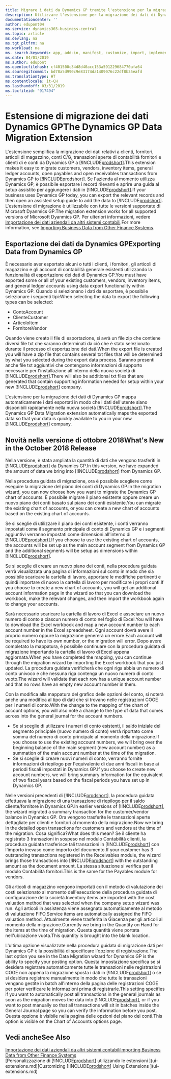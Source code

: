 ```yaml
---
title: Migrare i dati da Dynamics GP tramite l'estensione per la migrazione dei dati | Documenti Microsoft
description: Utilizzare l'estensione per la migrazione dei dati di Dynamics GP per migrare i dati relativi a clienti, fornitori, articoli di magazzino, conti C/G, transazioni aperte di contabilità fornitori e clienti di e conti da Dynamics GP a Business Central.
documentationcenter: ''
author: edupont04
ms.service: dynamics365-business-central
ms.topic: article
ms.devlang: na
ms.tgt_pltfrm: na
ms.workload: na
ms. search.keywords: app, add-in, manifest, customize, import, implement
ms.date: 04/01/2019
ms.author: edupont
ms.openlocfilehash: cf401500c34d8d40acc153a591229684770afa64
ms.sourcegitcommit: bd78a5d990c9e83174da1409076c22df8b35eafd
ms.translationtype: HT
ms.contentlocale: it-CH
ms.lasthandoff: 03/31/2019
ms.locfileid: "917494"
---
```

# <a name="the-dynamics-gp-data-migration-extension"></a><span data-ttu-id="9178b-103">Estensione di migrazione dei dati Dynamics GP</span><span class="sxs-lookup"><span data-stu-id="9178b-103">The Dynamics GP Data Migration Extension</span></span> 
<span data-ttu-id="9178b-104">L'estensione semplifica la migrazione dei dati relativi a clienti, fornitori, articoli di magazzino, conti C/G, transazioni aperte di contabilità fornitori e clienti di e conti da Dynamics GP a [!INCLUDE[prodshort](includes/prodshort.md)].</span><span class="sxs-lookup"><span data-stu-id="9178b-104">This extension makes it easy to migrate customers, vendors, inventory items, general ledger accounts, open payables and open receivables transactions from Dynamics GP to [!INCLUDE[prodshort](includes/prodshort.md)].</span></span> <span data-ttu-id="9178b-105">Se l'azienda al momento utilizza Dynamics GP, è possibile esportare i record rilevanti e aprire una guida al setup assistito per aggiungere i dati in [!INCLUDE[prodshort](includes/prodshort.md)].</span><span class="sxs-lookup"><span data-stu-id="9178b-105">If your business uses Dynamics GP today, you can export the relevant records and then open an assisted setup guide to add the data to [!INCLUDE[prodshort](includes/prodshort.md)].</span></span> <span data-ttu-id="9178b-106">L'estensione di migrazione è utilizzabile con tutte le versioni supportate di Microsoft Dyanmics GP.</span><span class="sxs-lookup"><span data-stu-id="9178b-106">The migration extension works for all supported versions of Microsoft Dyanmics GP.</span></span> <span data-ttu-id="9178b-107">Per ulteriori informazioni, vedere [Importazione dei dati aziendali da altri sistemi contabili](across-import-data-configuration-packages.md).</span><span class="sxs-lookup"><span data-stu-id="9178b-107">For more information, see [Importing Business Data from Other Finance Systems](across-import-data-configuration-packages.md).</span></span>

## <a name="exporting-data-from-dynamics-gp"></a><span data-ttu-id="9178b-108">Esportazione dei dati da Dynamics GP</span><span class="sxs-lookup"><span data-stu-id="9178b-108">Exporting Data from Dynamics GP</span></span>
<span data-ttu-id="9178b-109">È necessario aver esportato alcuni o tutti i clienti, i fornitori, gli articoli di magazzino e gli account di contabilità generale esistenti utilizzando la funzionalità di esportazione dei dati di Dynamics GP.</span><span class="sxs-lookup"><span data-stu-id="9178b-109">You must have exported some or all of your existing customers, vendors, inventory items, and general ledger accounts using data export functionality within Dynamics GP.</span></span> <span data-ttu-id="9178b-110">Quando si selezionano i dati da esportare, è possibile selezionare i seguenti tipi:</span><span class="sxs-lookup"><span data-stu-id="9178b-110">When selecting the data to export the following types can be selected:</span></span>

* <span data-ttu-id="9178b-111">Conto</span><span class="sxs-lookup"><span data-stu-id="9178b-111">Account</span></span>  
* <span data-ttu-id="9178b-112">Cliente</span><span class="sxs-lookup"><span data-stu-id="9178b-112">Customer</span></span>  
* <span data-ttu-id="9178b-113">Articolo</span><span class="sxs-lookup"><span data-stu-id="9178b-113">Item</span></span>  
* <span data-ttu-id="9178b-114">Fornitore</span><span class="sxs-lookup"><span data-stu-id="9178b-114">Vendor</span></span>  

<span data-ttu-id="9178b-115">Quando viene creato il file di esportazione, si avrà un file zip che contiene diversi file txt che saranno determinati da ciò che è stato selezionato durante il processo di esportazione dei dati.</span><span class="sxs-lookup"><span data-stu-id="9178b-115">When the export file is created you will have a zip file that contains several txt files that will be determined by what you selected during the export data process.</span></span>  <span data-ttu-id="9178b-116">Saranno presenti anche file txt aggiuntivi che contengono informazioni di supporto necessarie per l'installazione all'interno della nuova società di [!INCLUDE[prodshort](includes/prodshort.md)].</span><span class="sxs-lookup"><span data-stu-id="9178b-116">There will also be additional txt files that are generated that contain supporting information needed for setup within your new [!INCLUDE[prodshort](includes/prodshort.md)] company.</span></span>

<span data-ttu-id="9178b-117">L'estensione per la migrazione dei dati di Dynamics GP mappa automaticamente i dati esportati in modo che i dati dell'utente siano disponibili rapidamente nella nuova società [!INCLUDE[prodshort](includes/prodshort.md)].</span><span class="sxs-lookup"><span data-stu-id="9178b-117">The Dynamics GP Data Migration extension automatically maps the exported data so that your data is quickly available to you in your new [!INCLUDE[prodshort](includes/prodshort.md)] company.</span></span>

## <a name="whats-new-in-the-october-2018-release"></a><span data-ttu-id="9178b-118">Novità nella versione di ottobre 2018</span><span class="sxs-lookup"><span data-stu-id="9178b-118">What's New in the October 2018 Release</span></span>

<span data-ttu-id="9178b-119">Nella versione, è stata ampliata la quantità di dati che vengono trasferiti in [!INCLUDE[prodshort](includes/prodshort.md)] da Dynamics GP.</span><span class="sxs-lookup"><span data-stu-id="9178b-119">In this version, we have expanded the amount of data we bring into [!INCLUDE[prodshort](includes/prodshort.md)] from Dynamics GP.</span></span>

<span data-ttu-id="9178b-120">Nella procedura guidata di migrazione, ora è possibile scegliere come eseguire la migrazione del piano dei conti di Dynamics GP.</span><span class="sxs-lookup"><span data-stu-id="9178b-120">In the migration wizard, you can now choose how you want to migrate the Dynamics GP chart of accounts.</span></span> <span data-ttu-id="9178b-121">È possibile migrare il piano esistente oppure creare un nuovo piano dei conti basato sul piano dei conti esistente.</span><span class="sxs-lookup"><span data-stu-id="9178b-121">You can migrate the existing chart of accounts, or you can create a new chart of accounts based on the existing chart of accounts.</span></span>  

<span data-ttu-id="9178b-122">Se si sceglie di utilizzare il piano dei conti esistente, i conti verranno impostati come il segmento principale di conto di Dynamics GP e i segmenti aggiuntivi verranno impostati come dimensioni all'interno di [!INCLUDE[prodshort](includes/prodshort.md)].</span><span class="sxs-lookup"><span data-stu-id="9178b-122">If you choose to use the existing chart of accounts, the accounts will be set up as the main account segment from Dynamics GP and the additional segments will be setup as dimensions within [!INCLUDE[prodshort](includes/prodshort.md)].</span></span>  

<span data-ttu-id="9178b-123">Se si sceglie di creare un nuovo piano dei conti, nella procedura guidata verrà visualizzata una pagina di informazioni sul conto in modo che sia possibile scaricare la cartella di lavoro, apportare le modifiche pertinenti e quindi importare di nuovo la cartella di lavoro per modificare i propri conti.</span><span class="sxs-lookup"><span data-stu-id="9178b-123">If you choose to create a new chart of accounts, you will get an additional account information page in the wizard so that you can download the workbook, make the relevant changes, and then import the workbook again to change your accounts.</span></span>  

<span data-ttu-id="9178b-124">Sarà necessario scaricare la cartella di lavoro di Excel e associare un nuovo numero di conto a ciascun numero di conto nel foglio di Excel.</span><span class="sxs-lookup"><span data-stu-id="9178b-124">You will have to download the Excel workbook and map a new account number to each account number in the Excel spreadsheet.</span></span> <span data-ttu-id="9178b-125">Ogni account dovrà avere il proprio numero oppure la migrazione genererà un errore.</span><span class="sxs-lookup"><span data-stu-id="9178b-125">Each account will be required to have its own number, or the migration will error.</span></span> <span data-ttu-id="9178b-126">Dopo avere completato la mappatura, è possibile continuare con la procedura guidata di migrazione importando la cartella di lavoro di Excel appena aggiornata.</span><span class="sxs-lookup"><span data-stu-id="9178b-126">When you have completed the mapping, you can continue through the migration wizard by importing the Excel workbook that you just updated.</span></span> <span data-ttu-id="9178b-127">La procedura guidata verificherà che ogni riga abbia un numero di conto univoco e che nessuna riga contenga un nuovo numero di conto vuoto.</span><span class="sxs-lookup"><span data-stu-id="9178b-127">The wizard will validate that each row has a unique account number and that no rows have an empty new account number in them.</span></span>  

<span data-ttu-id="9178b-128">Con la modifica alla mappatura del grafico delle opzioni del conto, si noterà anche una modifica al tipo di dati che si trovano nelle registrazioni COGE per i numeri di conto.</span><span class="sxs-lookup"><span data-stu-id="9178b-128">With the change to the mapping of the chart of account options, you will also note a change to the type of data that comes across into the general journal for the account numbers.</span></span>  

- <span data-ttu-id="9178b-129">Se si sceglie di utilizzare i numeri di conto esistenti, il saldo iniziale del segmento principale (nuovo numero di conto) verrà riportato come somma del numero di conto principale al momento della migrazione.</span><span class="sxs-lookup"><span data-stu-id="9178b-129">If you choose to use the existing account numbers, we will bring over the beginning balance of the main segment (new account number) as a summation of the main account number at the time of the migration.</span></span>  
- <span data-ttu-id="9178b-130">Se si sceglie di creare nuovi numeri di conto, verranno fornite informazioni di riepilogo per l'equivalente di due anni fiscali in base ai periodi fiscali impostati in Dynamics GP.</span><span class="sxs-lookup"><span data-stu-id="9178b-130">If you choose to create new account numbers, we will bring summary information for the equivalent of two fiscal years based on the fiscal periods you have set up in Dynamics GP.</span></span>

<span data-ttu-id="9178b-131">Nelle versioni precedenti di [!INCLUDE[prodshort](includes/prodshort.md)], la procedura guidata effettuava la migrazione di una transazione di riepilogo per il saldo cliente/fornitore in Dynamics GP.</span><span class="sxs-lookup"><span data-stu-id="9178b-131">In earlier versions of [!INCLUDE[prodshort](includes/prodshort.md)], the wizard migrated a summary transaction for the customer/vendor balance in Dynamics GP.</span></span> <span data-ttu-id="9178b-132">Ora vengono trasferite le transazioni aperte dettagliate per clienti e fornitori al momento della migrazione.</span><span class="sxs-lookup"><span data-stu-id="9178b-132">Now we bring in the detailed open transactions for customers and vendors at the time of the migration.</span></span> <span data-ttu-id="9178b-133">Cosa significa?</span><span class="sxs-lookup"><span data-stu-id="9178b-133">What does this mean?</span></span> <span data-ttu-id="9178b-134">Se il cliente ha registrato 3 transazioni in sospeso nel modulo Contabilità clienti, la procedura guidata trasferisce tali transazioni in [!INCLUDE[prodshort](includes/prodshort.md)] con l'importo inevaso come importo del documento.</span><span class="sxs-lookup"><span data-stu-id="9178b-134">If your customer has 3 outstanding transactions registered in the Receivables module, the wizard brings those transactions into [!INCLUDE[prodshort](includes/prodshort.md)] with the outstanding amount as the document amount.</span></span> <span data-ttu-id="9178b-135">La stessa situazione si verifica per il modulo Contabilità fornitori.</span><span class="sxs-lookup"><span data-stu-id="9178b-135">This is the same for the Payables module for vendors.</span></span>  

<span data-ttu-id="9178b-136">Gli articoli di magazzino vengono importati con il metodo di valutazione dei costi selezionato al momento dell'esecuzione della procedura guidata di configurazione della società.</span><span class="sxs-lookup"><span data-stu-id="9178b-136">Inventory items are imported with the cost valuation method that was selected when the company setup wizard was run.</span></span> <span data-ttu-id="9178b-137">Agli articoli in assistenza viene assegnato automaticamente al metodo di valutazione FIFO.</span><span class="sxs-lookup"><span data-stu-id="9178b-137">Service items are automatically assigned the FIFO valuation method.</span></span> <span data-ttu-id="9178b-138">Attualmente viene trasferita la Giacenza per gli articoli al momento della migrazione.</span><span class="sxs-lookup"><span data-stu-id="9178b-138">Currently we bring in the Quantity on Hand for the items at the time of migration.</span></span>  <span data-ttu-id="9178b-139">Questa quantità viene portata nell'ubicazione vuota.</span><span class="sxs-lookup"><span data-stu-id="9178b-139">This quantity is brought into the blank location.</span></span>  

<span data-ttu-id="9178b-140">L'ultima opzione visualizzate nella procedura guidata di migrazione dati per Dynamics GP è la possibilità di specificare l'opzione di registrazione.</span><span class="sxs-lookup"><span data-stu-id="9178b-140">The last option you see in the Data Migration wizard for Dynamics GP is the ability to specify your posting option.</span></span> <span data-ttu-id="9178b-141">Questa impostazione specifica se si desidera registrare automaticamente tutte le transazioni nelle registrazioni COGE non appena la migrazione sposta i dati in [!INCLUDE[prodshort](includes/prodshort.md)] o se si desidera registrare manualmente in modo che tutte le transazioni vengano gestite in batch all'interno della pagina delle registrazioni COGE per poter verificare le informazioni prima di registrarle.</span><span class="sxs-lookup"><span data-stu-id="9178b-141">This setting specifies if you want to automatically post all transactions in the general journals as soon as the migration moves the data into [!INCLUDE[prodshort](includes/prodshort.md)], or if you want to post manually so that all transactions will sit in batches inside the General Journal page so you can verify the information before you post.</span></span> <span data-ttu-id="9178b-142">Questa opzione è visibile nella pagina delle opzioni del piano dei conti.</span><span class="sxs-lookup"><span data-stu-id="9178b-142">This option is visible on the Chart of Accounts options page.</span></span>


## <a name="see-also"></a><span data-ttu-id="9178b-143">Vedi anche</span><span class="sxs-lookup"><span data-stu-id="9178b-143">See Also</span></span>
[<span data-ttu-id="9178b-144">Importazione dei dati aziendali da altri sistemi contabili</span><span class="sxs-lookup"><span data-stu-id="9178b-144">Importing Business Data from Other Finance Systems</span></span>](across-import-data-configuration-packages.md)  
<span data-ttu-id="9178b-145">[Personalizzazione di [!INCLUDE[prodshort](includes/prodshort.md)] utilizzando le estensioni ](ui-extensions.md)</span><span class="sxs-lookup"><span data-stu-id="9178b-145">[Customizing [!INCLUDE[prodshort](includes/prodshort.md)] Using Extensions ](ui-extensions.md)</span></span>  
